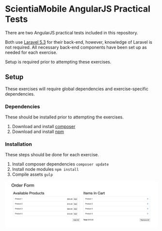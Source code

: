 # ScientiaMobile AngularJS Practical Tests

There are two AngularJS practical tests included in this repository.

Both use [Laravel 5.3](https://laravel.com/docs/5.3) for their back-end, however, knowledge of Laravel is not required. All necessary back-end components have been set up as needed for each exercise.

Setup is required prior to attempting these exercises.

## Setup
These exercises will require global dependencies and exercise-specific dependencies.

### Dependencies
These should be installed prior to attempting the exercises.

1. Download and install [composer](https://getcomposer.org/)
2. Download and install [npm](https://www.npmjs.com/get-npm)

### Installation
These steps should be done for each exercise.

1. Install composer dependencies
`composer update`
2. Install node modules
`npm install`
3. Compile assets
`gulp`

![Basic Order Form](/images/order_form_basic.png?raw=true "Basic Order Form")
